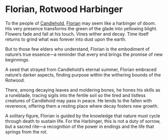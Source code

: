 # Florian, Rotwood Harbinger

To the people of [Candlehold](../../world-of-rathe/aria/the-land-of-legends.md#candlehold), [Florian](../../heroes-of-rathe/florian-about.md) may seem like a harbinger of doom. His very presence transforms the green of the glade into yellowing blight. Flowers fade and fall at his touch. Vines wither and decay. Time itself returns to grind what was forever into dust upon the earth.

But to those few elders who understand, Florian is the embodiment of nature’s true essence—a reminder that every end brings the promise of new beginnings.

A seed that strayed from Candlehold’s eternal summer, Florian embraced nature’s darker aspects, finding purpose within the withering bounds of the Rotwood.

There, among decaying leaves and moldering bones, he hones his skills as a runeblade, tracing sigils into the fertile soil so the tired and listless creatures of Candlehold may pass in peace. He tends to the fallen with reverence, offering them a resting place where decay fosters new growth.

A solitary figure, Florian is guided by the knowledge that nature must cycle through death to sustain life. For the Harbinger, this is not a duty of sorrow, but a sacred rite—a recognition of the power in endings and the life that springs from the rot.
